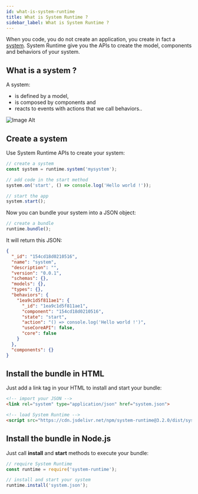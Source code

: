 ```yaml
---
id: what-is-system-runtime
title: What is System Runtime ?
sidebar_label: What is System Runtime ?
---
```


When you code, you do not create an application, you create in fact a [system](https://en.wikipedia.org/wiki/System).
System Runtime give you the APIs to create the model, components and behaviors of your system.

## What is a system ?

A system:

* is defined by a model,
* is composed by components and
* reacts to events with actions that we call behaviors..

![Image Alt](../../img/ca71be5-system.png)

## Create a system

Use System Runtime APIs to create your system:

```js
// create a system
const system = runtime.system('mysystem');

// add code in the start method
system.on('start', () => console.log('Hello world !'));

// start the app
system.start();
```

Now you can bundle your system into a JSON object:

```js
// create a bundle
runtime.bundle();
```

It will return this JSON:

```json
{
  "_id": "154cd18d0210516",
  "name": "system",
  "description": "",
  "version": "0.0.1",
  "schemas": {},
  "models": {},
  "types": {},
  "behaviors": {
    "1ea9c1d5f811ae1": {
      "_id": "1ea9c1d5f811ae1",
      "component": "154cd18d0210516",
      "state": "start",
      "action": "() => console.log('Hello world !')",
      "useCoreAPI": false,
      "core": false
    }
  },
  "components": {}
}
```

## Install the bundle in HTML

Just add a link tag in your HTML to install and start your bundle:

```html
<!-- import your JSON -->
<link rel="system" type="application/json" href="system.json">

<!-- load System Runtime -->
<script src="https://cdn.jsdelivr.net/npm/system-runtime@3.2.0/dist/system-runtime
```

## Install the bundle in Node.js

Just call **install** and **start** methods to execute your bundle:

```js
// require System Runtime
const runtime = require('system-runtime');

// install and start your system
runtime.install('system.json');
```